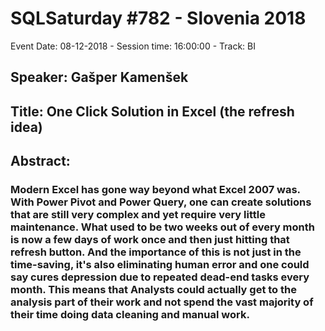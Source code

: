 # SQLSaturday #782 - Slovenia 2018
Event Date: 08-12-2018 - Session time: 16:00:00 - Track:      BI
## Speaker: Gašper Kamenšek
## Title: One Click Solution in Excel (the refresh idea)
## Abstract:
### Modern Excel has gone way beyond what Excel 2007 was. With Power Pivot and Power Query, one can create solutions that are still very complex and yet require very little maintenance. What used to be two weeks out of every month is now a few days of work once and then just hitting that refresh button. And the importance of this is not just in the time-saving, it's also eliminating human error and one could say cures depression due to repeated dead-end tasks every month. This means that Analysts could actually get to the analysis part of their work and not spend the vast majority of their time doing data cleaning and manual work.
